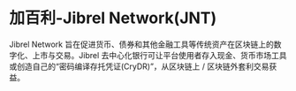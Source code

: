 # 加百利-Jibrel Network(JNT)

Jibrel Network 旨在促进货币、债券和其他金融工具等传统资产在区块链上的数字化、上市与交易。Jibrel 去中心化银行可让平台使用者存入现金、货币市场工具或创造自己的“密码编译存托凭证(CryDR)”，从区块链上 / 区块链外套利交易获益。

